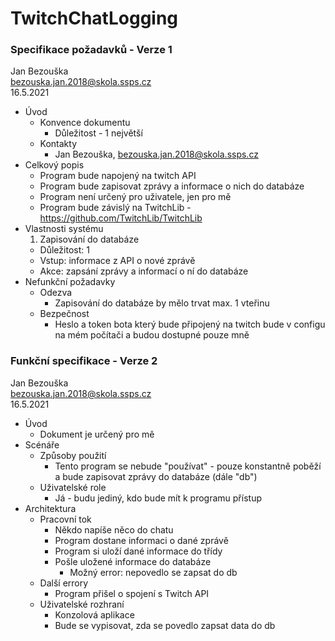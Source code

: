 # TwitchChatLogging
### Specifikace požadavků - Verze 1
Jan Bezouška  
bezouska.jan.2018@skola.ssps.cz  
16.5.2021  

- Úvod
  - Konvence dokumentu
    - Důležitost - 1 největší
  - Kontakty
    - Jan Bezouška, bezouska.jan.2018@skola.ssps.cz
- Celkový popis
  - Program bude napojený na twitch API
  - Program bude zapisovat zprávy a informace o nich do databáze
  - Program není určený pro uživatele, jen pro mě
  - Program bude závislý na TwitchLib - https://github.com/TwitchLib/TwitchLib
- Vlastnosti systému  
  1. Zapisování do databáze
    - Důležitost: 1
    - Vstup: informace z API o nové zprávě
    - Akce: zapsání zprávy a informací o ní do databáze
- Nefunkční požadavky
  - Odezva
    - Zapisování do databáze by mělo trvat max. 1 vteřinu
  - Bezpečnost
    - Heslo a token bota který bude připojený na twitch bude v configu na mém počítači a budou dostupné pouze mně

### Funkční specifikace - Verze 2
Jan Bezouška  
bezouska.jan.2018@skola.ssps.cz  
16.5.2021  

- Úvod
    - Dokument je určený pro mě
- Scénáře
    - Způsoby použití
        - Tento program se nebude "používat" - pouze konstantně poběží a bude zapisovat zprávy do databáze (dále "db")
    - Uživatelské role
        - Já - budu jediný, kdo bude mít k programu přístup
- Architektura
    - Pracovní tok
        - Někdo napíše něco do chatu
        - Program dostane informaci o dané zprávě
        - Program si uloží dané informace do třídy
        - Pošle uložené informace do databáze
            - Možný error: nepovedlo se zapsat do db
    - Další errory
        - Program přišel o spojení s Twitch API
    - Uživatelské rozhraní
        - Konzolová aplikace
        - Bude se vypisovat, zda se povedlo zapsat data do db



